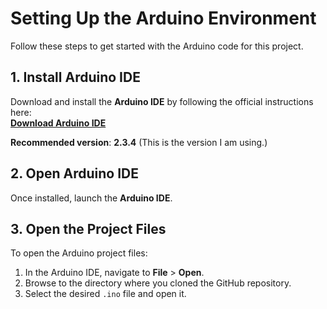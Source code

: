 # Setting Up the Arduino Environment

Follow these steps to get started with the Arduino code for this project.

## 1. Install Arduino IDE
Download and install the **Arduino IDE** by following the official instructions here:  
[**Download Arduino IDE**](https://www.arduino.cc/en/software)

 **Recommended version**: **2.3.4** (This is the version I am using.)

## 2. Open Arduino IDE
Once installed, launch the **Arduino IDE**.

## 3. Open the Project Files
To open the Arduino project files:

1. In the Arduino IDE, navigate to **File** > **Open**.
2. Browse to the directory where you cloned the GitHub repository.
3. Select the desired `.ino` file and open it.
